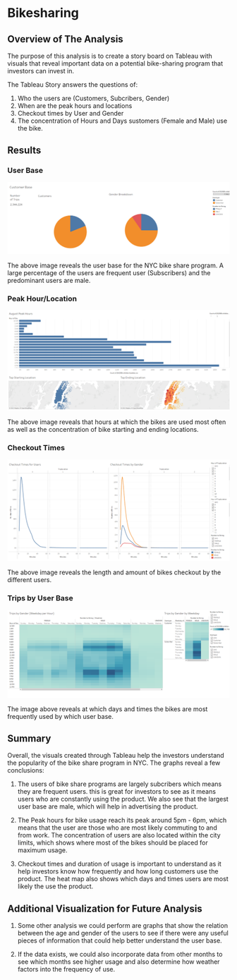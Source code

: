 # Bikesharing

## Overview of The Analysis
The purpose of this analysis is to create a story board on Tableau with visuals that reveal important data on a potential bike-sharing program that investors can invest in. 

The Tableau Story answers the questions of:

1. Who the users are (Customers, Subcribers, Gender)
2. When are the peak hours and locations
3. Checkout times by User and Gender
4. The concentration of Hours and Days sustomers (Female and Male) use the bike.

## Results

### User Base

![userbase](Resources/userbase.png)

The above image reveals the user base for the NYC bike share program. A large percentage of the users are frequent user (Subscribers) and the predominant users are male. 

### Peak Hour/Location

![peakhours](Resources/peakhours.png)

The above image reveals that hours at which the bikes are used most often as well as the concentration of bike starting and ending locations. 

### Checkout Times

![checkout_times](Resources/checkout_times.png)

The above image reveals the length and amount of bikes checkout by the different users. 

### Trips by User Base

![tripsbyuserbase](Resources/tripsbyuserbase.png)

The image above reveals at which days and times the bikes are most frequently used by which user base. 

## Summary

Overall, the visuals created through Tableau help the investors understand the popularity of the bike share program in NYC. The graphs reveal a few conclusions:

1. The users of bike share programs are largely subcribers which means they are frequent users. this is great for investors to see as it means users who are constantly using the product. We also see that the largest user base are male, which will help in advertising the product. 

2. The Peak hours for bike usage reach its peak around 5pm - 6pm, which means that the user are those who are most likely commuting to and from work. The concentration of users are also located within the city limits, which shows where most of the bikes should be placed for maximum usage. 

3. Checkout times and duration of usage is important to understand as it help investors know how frequently and how long customers use the product. The heat map also shows which days and times users are most likely the use the product. 

## Additional Visualization for Future Analysis

1. Some other analysis we could perform are graphs that show the relation between the age and gender of the users to see if there were any useful pieces of information that could help better understand the user base. 

2. If the data exists, we could also incorporate data from other months to see which months see higher usage and also determine how weather factors into the frequency of use. 